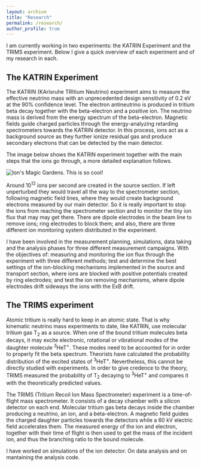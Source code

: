 ```yaml
---
layout: archive
title: "Research"
permalink: /research/
author_profile: true
---
```


I am currently working in two experiments: the KATRIN Experiment and the TRIMS experiment. Below I give a quick overview of each experiment and of my research in each.

## The KATRIN Experiment

The KATRIN (KArlsruhe TRItium Neutrino) experiment aims to measure the effective neutrino mass with an unprecedented design sensitivity of 0.2 eV at the 90% confidence level. The electron antineutrino is produced in tritium beta decay together with the beta-electron and a positive ion. The neutrino mass is derived from the energy spectrum of the beta-electron.  Magnetic fields guide charged particles through the energy-analyzing retarding spectrometers towards the KATRIN detector. In this process, ions act as a background source as they further ionize residual gas and produce secondary electrons that can be detected by the main detector. 

The image below shows the KATRIN experiment together with the main steps that the ions go through, a more detailed explanation follows. 

![Ion's Magic Gardens. This is so cool!](https://AnaVizcaya.github.io/images/WebIons1.png "Philadelphia's Magic Gardens")

Around 10<sup>12</sup> ions per second are created in the source section. If left unperturbed they would travel all the way to the spectrometer section, following magnetic field lines, where they would create background electrons measured by our main detector. So it is really important to stop the ions from reaching the spectrometer section and to monitor the tiny ion flux that may may get there. There are dipole electrodes in the beam line to remove ions; ring electrodes to block them; and also, there are three different ion monitoring system distributed in the experiment.

I have been involved in the measurement planning, simulations, data taking and the analysis phases for three different measurement campaigns. With the objectives of: measuring and monitoring the ion flux through the experiment with three different methods; test and determine the best settings of the ion-blocking mechanisms implemented in the source and transport section, where ions are blocked with positive potentials created by ring electrodes; and test the ion removing mechanisms, where dipole electrodes drift sideways the ions with the ExB drift. 

## The TRIMS experiment
Atomic tritium is really hard to keep in an atomic state. That is why kinematic neutrino mass experiments to date, like KATRIN, use molecular tritium gas T<sub>2</sub> as a source. When one of the bound tritium molecules beta decays, it may excite electronic, rotational or vibrational modes of the daughter molecule <sup>3</sup>HeT<sup>+</sup>. These modes need to be accounted for in order to properly fit the beta spectrum. Theorists have calculated the probability distribution of the excited states of <sup>3</sup>HeT<sup>+</sup>. Nevertheless, this cannot be directly studied with experiments. In order to give credence to the theory, TRIMS measured the probability of T<sub>2</sub> decaying to <sup>3</sup>HeT<sup>+</sup> and compares it with the theoretically predicted values.

The TRIMS (Tritium Recoil Ion Mass Spectrometer) experiment is a time-of-flight mass spectrometer. It consists of a decay chamber with a silicon detector on each end. Molecular tritium gas beta decays inside the chamber producing a neutrino, an ion, and a beta-electron. A magnetic field guides the charged daughter particles towards the detectors while a 60 kV electric field accelerates them. The measured energy of the ion and electron, together with their time of flight is then used to get the mass of the incident ion, and thus the branching ratio to the bound molecule.

I have worked on simulations of the ion detector. On data analysis  and on mantaining the analysis code. 

